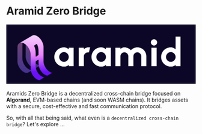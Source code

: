 
# Aramid Zero Bridge

![](./logo.png)

Aramids Zero Bridge is a decentralized cross-chain bridge focused on **Algorand**, EVM-based chains (and soon WASM chains). It bridges assets with a secure, cost-effective and fast communication protocol.

So, with all that being said, what even is a `decentralized cross-chain bridge`? Let's explore ...
